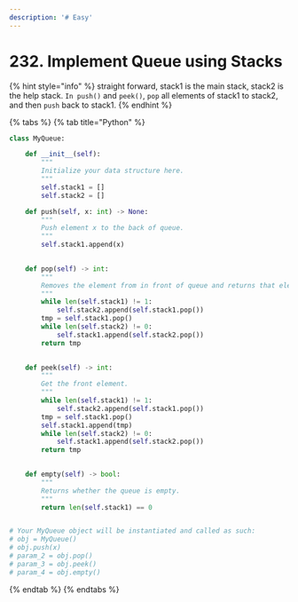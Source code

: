 ```yaml
---
description: '# Easy'
---
```


# 232. Implement Queue using Stacks

{% hint style="info" %}
straight forward, stack1 is the main stack, stack2 is the help stack. `In push()` and `peek()`, `pop` all elements of stack1 to stack2, and then `push` back to stack1.
{% endhint %}

{% tabs %}
{% tab title="Python" %}
```python
class MyQueue:

    def __init__(self):
        """
        Initialize your data structure here.
        """
        self.stack1 = []
        self.stack2 = []

    def push(self, x: int) -> None:
        """
        Push element x to the back of queue.
        """
        self.stack1.append(x)
        

    def pop(self) -> int:
        """
        Removes the element from in front of queue and returns that element.
        """
        while len(self.stack1) != 1:
            self.stack2.append(self.stack1.pop())
        tmp = self.stack1.pop()
        while len(self.stack2) != 0:
            self.stack1.append(self.stack2.pop())
        return tmp
        

    def peek(self) -> int:
        """
        Get the front element.
        """
        while len(self.stack1) != 1:
            self.stack2.append(self.stack1.pop())
        tmp = self.stack1.pop()
        self.stack1.append(tmp)
        while len(self.stack2) != 0:
            self.stack1.append(self.stack2.pop())
        return tmp       
        

    def empty(self) -> bool:
        """
        Returns whether the queue is empty.
        """
        return len(self.stack1) == 0


# Your MyQueue object will be instantiated and called as such:
# obj = MyQueue()
# obj.push(x)
# param_2 = obj.pop()
# param_3 = obj.peek()
# param_4 = obj.empty()
```
{% endtab %}
{% endtabs %}

